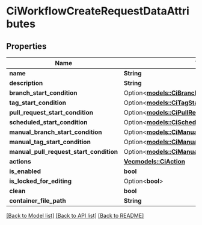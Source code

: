 # CiWorkflowCreateRequestDataAttributes

## Properties

Name | Type | Description | Notes
------------ | ------------- | ------------- | -------------
**name** | **String** |  | 
**description** | **String** |  | 
**branch_start_condition** | Option<[**models::CiBranchStartCondition**](CiBranchStartCondition.md)> |  | [optional]
**tag_start_condition** | Option<[**models::CiTagStartCondition**](CiTagStartCondition.md)> |  | [optional]
**pull_request_start_condition** | Option<[**models::CiPullRequestStartCondition**](CiPullRequestStartCondition.md)> |  | [optional]
**scheduled_start_condition** | Option<[**models::CiScheduledStartCondition**](CiScheduledStartCondition.md)> |  | [optional]
**manual_branch_start_condition** | Option<[**models::CiManualBranchStartCondition**](CiManualBranchStartCondition.md)> |  | [optional]
**manual_tag_start_condition** | Option<[**models::CiManualTagStartCondition**](CiManualTagStartCondition.md)> |  | [optional]
**manual_pull_request_start_condition** | Option<[**models::CiManualPullRequestStartCondition**](CiManualPullRequestStartCondition.md)> |  | [optional]
**actions** | [**Vec<models::CiAction>**](CiAction.md) |  | 
**is_enabled** | **bool** |  | 
**is_locked_for_editing** | Option<**bool**> |  | [optional]
**clean** | **bool** |  | 
**container_file_path** | **String** |  | 

[[Back to Model list]](../README.md#documentation-for-models) [[Back to API list]](../README.md#documentation-for-api-endpoints) [[Back to README]](../README.md)


